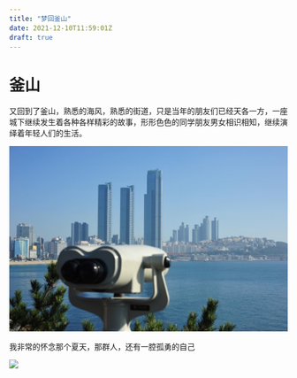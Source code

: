 ```yaml
---
title: "梦回釜山"
date: 2021-12-10T11:59:01Z
draft: true
---
```


# 釜山
又回到了釜山，熟悉的海风，熟悉的街道，只是当年的朋友们已经天各一方，一座城下继续发生着各种各样精彩的故事，形形色色的同学朋友男女相识相知，继续演绎着年轻人们的生活。


![](image/4F9CB474-364C-4698-A4CD-011305A5E9FF.jpg)

我非常的怀念那个夏天，那群人，还有一腔孤勇的自己

![](image/F31B4E22-FC14-4921-908E-3CF2C502653A.jpg)




